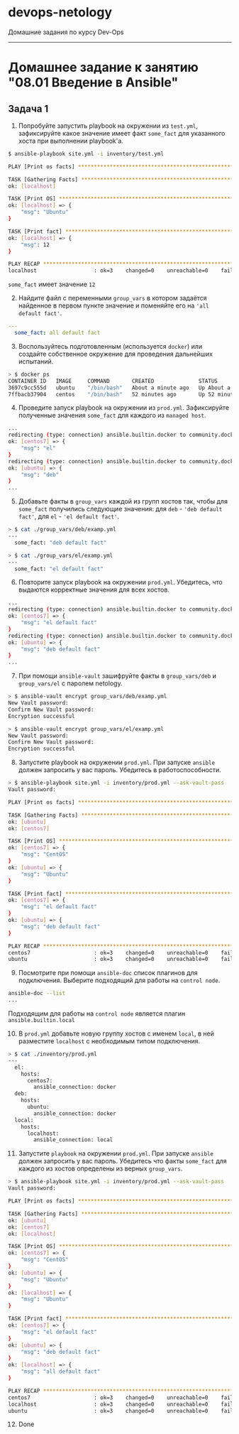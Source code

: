 # devops-netology
Домашние задания по курсу Dev-Ops

------

# Домашнее задание к занятию "08.01 Введение в Ansible"


## Задача 1

1. Попробуйте запустить playbook на окружении из `test.yml`, зафиксируйте какое значение имеет факт `some_fact` для указанного хоста при выполнении playbook'a.

```bash
$ ansible-playbook site.yml -i inventory/test.yml

PLAY [Print os facts] **************************************************************************************************

TASK [Gathering Facts] *************************************************************************************************
ok: [localhost]

TASK [Print OS] ********************************************************************************************************
ok: [localhost] => {
    "msg": "Ubuntu"
}

TASK [Print fact] ******************************************************************************************************
ok: [localhost] => {
    "msg": 12
}

PLAY RECAP *************************************************************************************************************
localhost                  : ok=3    changed=0    unreachable=0    failed=0    skipped=0    rescued=0    ignored=0
```

`some_fact` имеет значение `12`

2. Найдите файл с переменными `group_vars` в котором задаётся найденное в первом пункте значение и поменяйте его на ``'all default fact'``.

```yaml
---
  some_fact: all default fact
```

3. Воспользуйтесь подготовленным (используется `docker`) или создайте собственное окружение для проведения дальнейших испытаний.

```bash
> $ docker ps
CONTAINER ID   IMAGE     COMMAND       CREATED              STATUS              PORTS     NAMES
3697c9cc555d   ubuntu    "/bin/bash"   About a minute ago   Up About a minute             ubuntu
7ffbacb37904   centos    "/bin/bash"   52 minutes ago       Up 52 minutes                 centos7
```

4. Проведите запуск playbook на окружении из `prod.yml`. Зафиксируйте полученные значения `some_fact` для каждого из `managed host`.

```bash
...
redirecting (type: connection) ansible.builtin.docker to community.docker.docker
ok: [centos7] => {
    "msg": "el"
}
redirecting (type: connection) ansible.builtin.docker to community.docker.docker
ok: [ubuntu] => {
    "msg": "deb"
}
...
```

5. Добавьте факты в `group_vars` каждой из групп хостов так, чтобы для `some_fact` получились следующие значения: для `deb` - ``'deb default fact'``, для `el` - ``'el default fact'``.

```bash
> $ cat ./group_vars/deb/examp.yml                                                                           [±main ●●]
---
  some_fact: "deb default fact"

> $ cat ./group_vars/el/examp.yml                                                                            [±main ●●]
---
  some_fact: "el default fact"
```

6. Повторите запуск playbook на окружении `prod.yml`. Убедитесь, что выдаются корректные значения для всех хостов.

```bash
...
redirecting (type: connection) ansible.builtin.docker to community.docker.docker
ok: [centos7] => {
    "msg": "el default fact"
}
redirecting (type: connection) ansible.builtin.docker to community.docker.docker
ok: [ubuntu] => {
    "msg": "deb default fact"
}
...
```

7. При помощи `ansible-vault` зашифруйте факты в `group_vars/deb` и `group_vars/el` с паролем netology.

```bash
> $ ansible-vault encrypt group_vars/deb/examp.yml                                                           [±main ●●]
New Vault password:
Confirm New Vault password:
Encryption successful

> $ ansible-vault encrypt group_vars/el/examp.yml                                                            [±main ●●]
New Vault password:
Confirm New Vault password:
Encryption successful
```

8. Запустите playbook на окружении `prod.yml`. При запуске `ansible` должен запросить у вас пароль. Убедитесь в работоспособности.

```bash
> $ ansible-playbook site.yml -i inventory/prod.yml --ask-vault-pass                                         [±main ●●]
Vault password:

PLAY [Print os facts] **************************************************************************************************

TASK [Gathering Facts] *************************************************************************************************
ok: [ubuntu]
ok: [centos7]

TASK [Print OS] ********************************************************************************************************
ok: [centos7] => {
    "msg": "CentOS"
}
ok: [ubuntu] => {
    "msg": "Ubuntu"
}

TASK [Print fact] ******************************************************************************************************
ok: [centos7] => {
    "msg": "el default fact"
}
ok: [ubuntu] => {
    "msg": "deb default fact"
}

PLAY RECAP *************************************************************************************************************
centos7                    : ok=3    changed=0    unreachable=0    failed=0    skipped=0    rescued=0    ignored=0
ubuntu                     : ok=3    changed=0    unreachable=0    failed=0    skipped=0    rescued=0    ignored=0
```

9. Посмотрите при помощи `ansible-doc` список плагинов для подключения. Выберите подходящий для работы на `control node`.

```bash
ansible-doc --list
...
```

Подходящим для работы на `control node` является плагин `ansible.builtin.local`

10. В `prod.yml` добавьте новую группу хостов с именем `local`, в ней разместите `localhost` с необходимым типом подключения.

```bash
> $ cat ./inventory/prod.yml                                                                                                                     [±main ●●]
---
  el:
    hosts:
      centos7:
        ansible_connection: docker
  deb:
    hosts:
      ubuntu:
        ansible_connection: docker
  local:
    hosts:
      localhost:
        ansible_connection: local
```

11. Запустите `playbook` на окружении `prod.yml`. При запуске `ansible` должен запросить у вас пароль. Убедитесь что факты `some_fact` для каждого из хостов определены из верных `group_vars`.

```bash
> $ ansible-playbook site.yml -i inventory/prod.yml --ask-vault-pass                                                                             [±main ●●]
Vault password:

PLAY [Print os facts] **************************************************************************************************************************************

TASK [Gathering Facts] *************************************************************************************************************************************
ok: [ubuntu]
ok: [centos7]
ok: [localhost]

TASK [Print OS] ********************************************************************************************************************************************
ok: [centos7] => {
    "msg": "CentOS"
}
ok: [ubuntu] => {
    "msg": "Ubuntu"
}
ok: [localhost] => {
    "msg": "Ubuntu"
}

TASK [Print fact] ******************************************************************************************************************************************
ok: [centos7] => {
    "msg": "el default fact"
}
ok: [ubuntu] => {
    "msg": "deb default fact"
}
ok: [localhost] => {
    "msg": "all default fact"
}

PLAY RECAP *************************************************************************************************************************************************
centos7                    : ok=3    changed=0    unreachable=0    failed=0    skipped=0    rescued=0    ignored=0
localhost                  : ok=3    changed=0    unreachable=0    failed=0    skipped=0    rescued=0    ignored=0
ubuntu                     : ok=3    changed=0    unreachable=0    failed=0    skipped=0    rescued=0    ignored=0
```

12. Done
